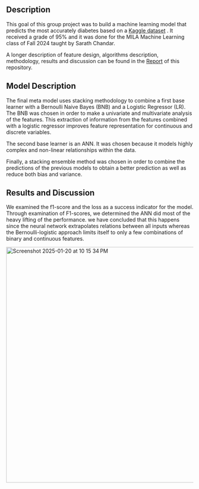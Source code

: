 ## Description

This goal of this group project was to build a machine learning model that predicts the most accurately diabetes based on a [Kaggle dataset](https://www.kaggle.com/competitions/inf-8245-e-fall-2024) . It received a grade of 95% and it was done for the MILA Machine Learning class of Fall 2024 taught by Sarath Chandar.

A longer description of feature design, algorithms description, methodology, results and discussion can be found in the [Report](https://github.com/MurielleMardenli200/Diabetes_Prediction_Metamodel/blob/main/Report.pdf) of this repository.

## Model Description

The final meta model uses stacking methodology to combine a first base learner with a Bernoulli Naive Bayes (BNB) and a Logistic Regressor (LR). The BNB was chosen in order to make a univariate and multivariate analysis of the features.
 This extraction of information from the features combined with a logistic regressor improves feature representation for continuous and discrete variables.

The second base learner is an ANN. It was chosen because it models highly complex and non-linear relationships within the data.

Finally, a stacking ensemble method was chosen in order to combine the predictions of the previous models to obtain a better prediction as well as reduce both bias and variance.

## Results and Discussion

We examined the f1-score and the loss as a success indicator for the model. Through examination of F1-scores, we determined the ANN did most of the heavy lifting of the performance. we have concluded that this happens since the neural network extrapolates relations between all inputs whereas the Bernoulli-logistic approach limits itself to only a few combinations of binary and continuous features.

<img width="633" alt="Screenshot 2025-01-20 at 10 15 34 PM" src="https://github.com/user-attachments/assets/74cb8f41-49b4-4ab3-b9b4-0e564aa27c74" />
